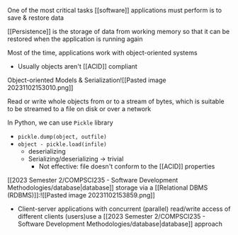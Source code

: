 One of the most critical tasks [[software]] applications must perform is to save & restore data

[[Persistence]] is the storage of data from working memory so that it can be restored when the application is running again

Most of the time, applications work with object-oriented systems
- Usually objects aren't [[ACID]] compliant

Object-oriented Models & Serialization![[Pasted image 20231102153010.png]]

Read or write whole objects from or to a stream of bytes, which is suitable to be streamed to a file on disk or over a network

In Python, we can use `Pickle` library
- `pickle.dump(object, outfile)`
- `object - pickle.load(infile)`
	- deserializing
	- Serializing/deserializing $\rightarrow$ trivial
		- Not effective: file doesn't conform to the [[ACID]] properties

[[2023 Semester 2/COMPSCI235 - Software Development Methodologies/database|database]] storage via a [[Relational DBMS (RDBMS)]]:![[Pasted image 20231102153859.png]]
- Client-server applications with concurrent (parallel) read/write access of different clients (users)use a [[2023 Semester 2/COMPSCI235 - Software Development Methodologies/database|database]] approach